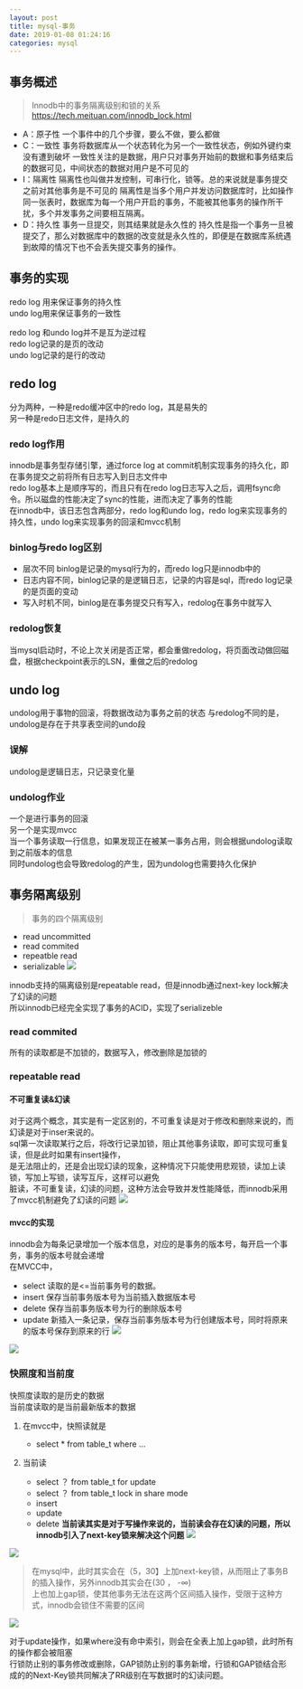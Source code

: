 ```yaml
--- 
layout: post 
title: mysql-事务 
date: 2019-01-08 01:24:16 
categories: mysql 
---
```

## 事务概述
> Innodb中的事务隔离级别和锁的关系 https://tech.meituan.com/innodb_lock.html

- A：原子性
一个事件中的几个步骤，要么不做，要么都做
- C：一致性
事务将数据库从一个状态转化为另一个一致性状态，例如外键约束没有遭到破坏
一致性关注的是数据，用户只对事务开始前的数据和事务结束后的数据可见，中间状态的数据对用户是不可见的
- I：隔离性
隔离性也叫做并发控制，可串行化，锁等。总的来说就是事务提交之前对其他事务是不可见的
隔离性是当多个用户并发访问数据库时，比如操作同一张表时，数据库为每一个用户开启的事务，不能被其他事务的操作所干扰，多个并发事务之间要相互隔离。
- D：持久性
事务一旦提交，则其结果就是永久性的
持久性是指一个事务一旦被提交了，那么对数据库中的数据的改变就是永久性的，即便是在数据库系统遇到故障的情况下也不会丢失提交事务的操作。


## 事务的实现
redo log 用来保证事务的持久性  
undo log用来保证事务的一致性  

redo log 和undo log并不是互为逆过程  
redo log记录的是页的改动  
undo log记录的是行的改动  

## redo log
分为两种，一种是redo缓冲区中的redo log，其是易失的    
另一种是redo日志文件，是持久的    
### redo log作用
innodb是事务型存储引擎，通过force log at commit机制实现事务的持久化，即在事务提交之前将所有日志写入到日志文件中    
redo log基本上是顺序写的，而且只有在redo log日志写入之后，调用fsync命令。所以磁盘的性能决定了sync的性能，进而决定了事务的性能  
在innodb中，该日志包含两部分，redo log和undo log，redo log来实现事务的持久性，undo log来实现事务的回滚和mvcc机制    


### binlog与redo log区别

- 层次不同 binlog是记录的mysql行为的，而redo log只是innodb中的
- 日志内容不同，binlog记录的是逻辑日志，记录的内容是sql，而redo log记录的是页面的变动
- 写入时机不同，binlog是在事务提交只有写入，redolog在事务中就写入

### redolog恢复
当mysql启动时，不论上次关闭是否正常，都会重做redolog，将页面改动做回磁盘，根据checkpoint表示的LSN，重做之后的redolog    

## undo log
undolog用于事物的回滚，将数据改动为事务之前的状态
与redolog不同的是，undolog是存在于共享表空间的undo段
### 误解
undolog是逻辑日志，只记录变化量
### undolog作业
一个是进行事务的回滚    
另一个是实现mvcc    
当一个事务读取一行信息，如果发现正在被某一事务占用，则会根据undolog读取到之前版本的信息    
同时undolog也会导致redolog的产生，因为undolog也需要持久化保护    

## 事务隔离级别
> 事务的四个隔离级别

- read uncommitted
- read commited
- repeatble read
- serializable
![](https://cdn.jsdelivr.net/gh/nber1994/fu0k@master/uPic/20181108214404214_256950961.png)

innodb支持的隔离级别是repeatable read，但是innodb通过next-key lock解决了幻读的问题    
所以innodb已经完全实现了事务的ACID，实现了serializeble    

### read commited
所有的读取都是不加锁的，数据写入，修改删除是加锁的

### repeatable read
#### 不可重复读&幻读
对于这两个概念，其实是有一定区别的，不可重复读是对于修改和删除来说的，而幻读是对于inser来说的。    
sql第一次读取某行之后，将改行记录加锁，阻止其他事务读取，即可实现可重复读，但是此时如果有insert操作，    
是无法阻止的，还是会出现幻读的现象，这种情况下只能使用悲观锁，读加上读锁，写加上写锁，读写互斥，这样可以避免    
脏读，不可重复读，幻读的问题，这种方法会导致并发性能降低，而innodb采用了mvcc机制避免了幻读的问题
![](https://cdn.jsdelivr.net/gh/nber1994/fu0k@master/uPic/20181108215740807_2132671057.png)

#### mvcc的实现
innodb会为每条记录增加一个版本信息，对应的是事务的版本号，每开启一个事务，事务的版本号就会递增    
在MVCC中，

- select 读取的是<=当前事务号的数据。
- insert 保存当前事务版本号为当前插入数据版本号
- delete 保存当前事务版本号为行的删除版本号
- update 新插入一条记录，保存当前事务版本号为行创建版本号，同时将原来的版本号保存到原来的行
![](https://cdn.jsdelivr.net/gh/nber1994/fu0k@master/uPic/20181108220727145_152902922.png)

![](https://cdn.jsdelivr.net/gh/nber1994/fu0k@master/uPic/20181108221515967_1448968242.png)

### 快照度和当前度
快照度读取的是历史的数据    
当前度读取的是当前最新版本的数据    

1. 在mvcc中，快照读就是

    - select * from table_t where ...
2. 当前读
    - select ？ from table_t for update
    - select ？ from table_t lock in share mode
    - insert
    - update
    - delete
**当前读其实是对于写操作来说的，当前读会存在幻读的问题，所以innodb引入了next-key锁来解决这个问题**
![](https://cdn.jsdelivr.net/gh/nber1994/fu0k@master/uPic/20181108222755951_1379483439.png)

![](https://cdn.jsdelivr.net/gh/nber1994/fu0k@master/uPic/20181108222812780_744706261.png)

> 在mysql中，此时其实会在（5，30】上加next-key锁，从而阻止了事务B的插入操作，另外innodb其实会在(30 ， -∞)  
上也加上gap锁，使其他事务无法在这两个区间插入操作，受限于这种方式，innodb会锁住不需要的区间    

![](https://cdn.jsdelivr.net/gh/nber1994/fu0k@master/uPic/20181108223515915_743433911.png)

对于update操作，如果where没有命中索引，则会在全表上加上gap锁，此时所有的操作都会被阻塞    
行锁防止别的事务修改或删除，GAP锁防止别的事务新增，行锁和GAP锁结合形成的的Next-Key锁共同解决了RR级别在写数据时的幻读问题。
